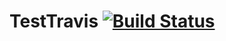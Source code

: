 # TestTravis [![Build Status](https://travis-ci.com/Keuchsieu/TestTravis.svg?token=gCiqVnzJWtzDzTQwuwku&branch=master)](https://travis-ci.com/Keuchsieu/TestTravis)
